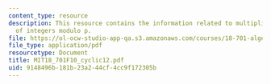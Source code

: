 ```yaml
---
content_type: resource
description: This resource contains the information related to multiplicative group
  of integers modulo p.
file: https://ol-ocw-studio-app-qa.s3.amazonaws.com/courses/18-701-algebra-i-fall-2010/9148496b181b23a244cf4cc9f172305b_MIT18_701F10_cyclic12.pdf
file_type: application/pdf
resourcetype: Document
title: MIT18_701F10_cyclic12.pdf
uid: 9148496b-181b-23a2-44cf-4cc9f172305b
---
```

